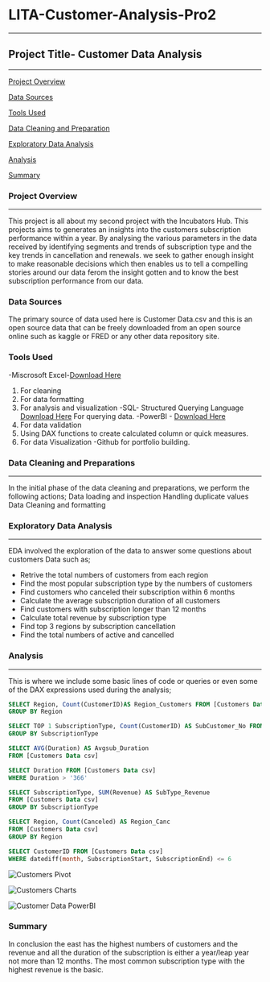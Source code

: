 # LITA-Customer-Analysis-Pro2
---------------------------
## Project Title- Customer Data Analysis
--------------------------

[Project Overview](#project-overview)

[Data Sources](#data-sources)

[Tools Used](#tools-used)

[Data Cleaning and Preparation](#data-cleaning-preparation)

[Exploratory Data Analysis](#exploratory-data-analysis)

[Analysis](#analysis)

[Summary](#summary)

### Project Overview
---------------------
This project is all about my second project with the Incubators Hub. This projects aims to generates an insights into the customers subscription performance within a year. 
By analysing the various parameters in the data received by identifying segments and trends of subscription type and the key trends in cancellation and renewals. we seek to gather enough insight to make reasonable decisions which then enables us to tell a compelling stories around our 
data ferom the insight gotten and to know the best subscription performance from our data.

### Data Sources
The primary source of data used here is Customer Data.csv and this is an open source data that can be freely downloaded from an open source online such as kaggle or FRED or any
other data repository site.

### Tools Used
-Miscrosoft Excel-[Download Here](https://www.microsoft.com)
1. For cleaning
2. For data formatting
3. For analysis and visualization
 -SQL- Structured Querying Language [Download Here](https://www.microsoftSQLserver.com)
   For querying data.
-PowerBI - [Download Here](https://www.microsoftpowerbi.com)
  1. For data validation
  2. Using DAX functions to create calculated column or quick measures.
  3. For data Visualization
   -Github for portfolio building.

   ### Data Cleaning and Preparations
   -----------------------------------
   In the initial phase of the data cleaning and preparations, we perform the following actions;
   Data loading and inspection
   Handling duplicate values
   Data Cleaning and formatting

   ### Exploratory Data Analysis
   -----------------------------
   EDA involved the exploration of the data to answer some questions about customers Data such as;
   - Retrive the total numbers of customers from each region
   - Find the most popular subscription type by the numbers of customers
   - Find customers who canceled their subscription within 6 months
   - Calculate the average subscription duration of all customers
   - Find customers with subscription longer than 12 months
   - Calculate total revenue by subscription type
   - Find top 3 regions by subscription cancellation
   - Find the total numbers of active and cancelled

   ### Analysis
   -------------------------
   This is where we include some basic lines of code or queries or even some of the DAX expressions used during the analysis;
   ```SQL
SELECT Region, Count(CustomerID)AS Region_Customers FROM [Customers Data csv]
GROUP BY Region

SELECT TOP 1 SubscriptionType, Count(CustomerID) AS SubCustomer_No FROM [Customers Data csv]
GROUP BY SubscriptionType

SELECT AVG(Duration) AS Avgsub_Duration
FROM [Customers Data csv]

SELECT Duration FROM [Customers Data csv]
WHERE Duration > '366'

SELECT SubscriptionType, SUM(Revenue) AS SubType_Revenue
FROM [Customers Data csv]
GROUP BY SubscriptionType

SELECT Region, Count(Canceled) AS Region_Canc
FROM [Customers Data csv]
GROUP BY Region

SELECT CustomerID FROM [Customers Data csv]
WHERE datediff(month, SubscriptionStart, SubscriptionEnd) <= 6
```

![Customers Pivot](https://github.com/user-attachments/assets/9d8cb9d7-9bb2-4692-9190-ea507a4c1f85)

![Customers Charts](https://github.com/user-attachments/assets/99d4d35d-fd09-4909-8c28-7e317d43ba00)

![Customer Data PowerBI](https://github.com/user-attachments/assets/0706eae4-1c72-4857-9b94-2bf7b2059157)

### Summary
In conclusion the east has the highest numbers of customers and the revenue and all the duration of the subscription is either a year/leap year not more than 12 months.
The most common subscription type with the highest revenue is the basic.






